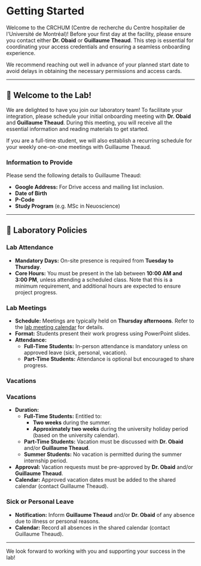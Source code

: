 # Getting Started

Welcome to the CRCHUM (Centre de recherche du Centre hospitalier de l'Université de Montréal)! Before your first day at the facility, please ensure you contact either **Dr. Obaid** or **Guillaume Theaud**. This step is essential for coordinating your access credentials and ensuring a seamless onboarding experience.

We recommend reaching out well in advance of your planned start date to avoid delays in obtaining the necessary permissions and access cards.

---

## 🎉 Welcome to the Lab!

We are delighted to have you join our laboratory team! To facilitate your integration, please schedule your initial onboarding meeting with **Dr. Obaid** and **Guillaume Theaud**. During this meeting, you will receive all the essential information and reading materials to get started. 

If you are a full-time student, we will also establish a recurring schedule for your weekly one-on-one meetings with Guillaume Theaud.

### Information to Provide
Please send the following details to Guillaume Theaud:
- **Google Address:** For Drive access and mailing list inclusion.
- **Date of Birth**
- **P-Code**
- **Study Program** (e.g. MSc in Neuoscience)

---

## 📜 Laboratory Policies

### Lab Attendance
- **Mandatory Days:** On-site presence is required from **Tuesday to Thursday**.
- **Core Hours:** You must be present in the lab between **10:00 AM and 3:00 PM**, unless attending a scheduled class. Note that this is a minimum requirement, and additional hours are expected to ensure project progress.

### Lab Meetings
- **Schedule:** Meetings are typically held on **Thursday afternoons**. Refer to the [lab meeting calendar](shared-calendars.md) for details.
- **Format:** Students present their work progress using PowerPoint slides.
- **Attendance:**
    - **Full-Time Students:** In-person attendance is mandatory unless on approved leave (sick, personal, vacation).
    - **Part-Time Students:** Attendance is optional but encouraged to share progress.

### Vacations
### Vacations
- **Duration:** 
    - **Full-Time Students:** Entitled to:
        - **Two weeks** during the summer.
        - **Approximately two weeks** during the university holiday period (based on the university calendar).
    - **Part-Time Students:** Vacation must be discussed with **Dr. Obaid** and/or **Guillaume Theaud**.
    - **Summer Students:** No vacation is permitted during the summer internship period.
- **Approval:** Vacation requests must be pre-approved by **Dr. Obaid** and/or **Guillaume Theaud**.
- **Calendar:** Approved vacation dates must be added to the shared calendar (contact Guillaume Theaud).

### Sick or Personal Leave
- **Notification:** Inform **Guillaume Theaud** and/or **Dr. Obaid** of any absence due to illness or personal reasons.
- **Calendar:** Record all absences in the shared calendar (contact Guillaume Theaud).

---

We look forward to working with you and supporting your success in the lab!

